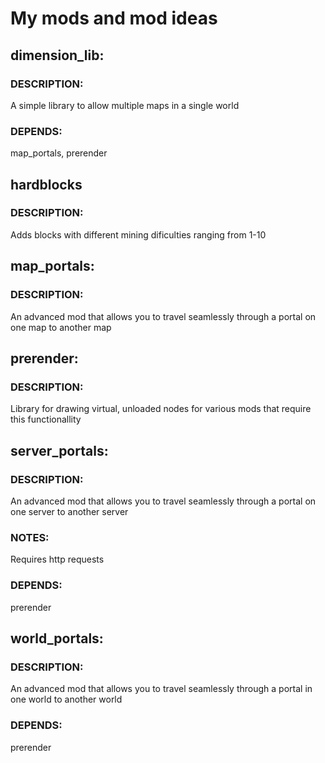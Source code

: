 # My mods and mod ideas

## dimension_lib:
### DESCRIPTION:
A simple library to allow multiple maps in a single world
### DEPENDS:
map_portals, prerender

## hardblocks
### DESCRIPTION:
Adds blocks with different mining dificulties ranging from 1-10

## map_portals:
### DESCRIPTION:
An advanced mod that allows you to travel seamlessly through a portal on one map to another map

## prerender:
### DESCRIPTION:
Library for drawing virtual, unloaded nodes for various mods that require this functionallity

## server_portals:
### DESCRIPTION:
An advanced mod that allows you to travel seamlessly through a portal on one server to another server
### NOTES:
Requires http requests
### DEPENDS:
prerender

## world_portals:
### DESCRIPTION:
An advanced mod that allows you to travel seamlessly through a portal in one world to another world
### DEPENDS:
prerender
